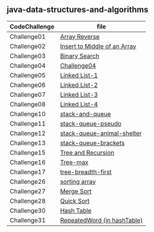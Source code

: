 ## java-data-structures-and-algorithms

CodeChallenge | file 
--------------- | --------------- 
Challenge01 | [Array Reverse](codeChallenge01/README.MD)
Challenge02 | [Insert to Middle of an Array](codeChallenge02/README.md)
Challenge03 | [Binary Search](codeChallenge03/README.md)
Challenge04 | [Challenge04](codeChallenge04/README.md)
Challenge05 | [Linked List-1](codeChallenge05/README.md)
Challenge06 | [Linked List-2](codeChallenge06/README.md)
Challenge07 | [Linked List-3](codeChallenge07/README.md)
Challenge08 | [Linked List-4](codeChallenge08/README.md)
Challenge10 | [stack-and-queue](codeChallenge10/README.md)
Challenge11 | [stack-queue-pseudo](codeChallenge11/README.md)
Challenge12 | [stack-queue-animal-shelter](codeChallenge12/README.md)
Challenge13 | [stack-queue-brackets](codeChallenge13/README.md)
Challenge15 | [Tree and Recursion](codeChallenge15/README.md)
Challenge16 | [Tree-max](codeChallenge16/README.md)
Challenge17 | [tree-breadth-first](codeChallenge17/README.md)
Challenge26 | [sorting array](codeChallenge26/README.md)
Challenge27 | [Merge Sort](codeChallenge27/README.md)
Challenge28 | [Quick Sort](codeChallenge28/README.md)
Challenge30 | [Hash Table](codeChallenge30/README.md)
Challenge31 | [RepeatedWord (in hashTable)](codeChallenge30/repeatedWord.md)